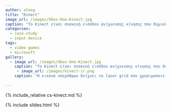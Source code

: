 ```yaml
---
author: alexg
title: "Kinect"
image_url: /images/Xbox-One-Kinect.jpg
caption: "Το Kinect είναι συσκευή εισόδου ανίχνευσης κίνησης που δημιουργήθηκε από την Microsoft για τις κονσόλες παιχνιδιών Xbox 360 και Xbox One, αλλά και για υπολογιστές που τρέχουν σε Windows."
categories:
  - case-study
  - input-device
tags:
  - video games
  - microsoft
gallery:
  - image_url: /images/Xbox-One-Kinect.jpg
    caption: "Το Kinect είναι συσκευή εισόδου ανίχνευσης κίνησης που δημιουργήθηκε από την Microsoft για τις κονσόλες παιχνιδιών Xbox 360 και Xbox One, αλλά και για υπολογιστές που τρέχουν σε Windows."
     - image_url: /images/kinect-ir.png
    caption: "Η εικόνα υπερύθρων δείχνει το laser grid που χρησιμοποιεί το Kinect για να υπολογίσει το βάθος."
    
---
```


{% include_relative cs-kinect.md %}

{% include slides.html %}
